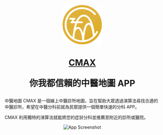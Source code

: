 <div align="center">
  <img src="./app/static/favicon.png" width="128">
  <h1 style="border-bottom: none;">
    <b><a href="#">CMAX</a></b> <br>
    <p>你我都信賴的中醫地圖 APP</p>
  </h1>
</div>

<p>中醫地圖 CMAX 是一個線上中醫診所地圖，旨在幫助大眾透過演算法尋找合適的中醫診所，希望在中醫分科前就為民眾提供一個簡單快速的分科 APP。</p>
<p>CMAX 利用獨特的演算法就能將您的症狀分科並推薦至附近的診所或醫院。</p>
<div align="center">
  <img width="612" alt="App Screenshot" src="https://github.com/CMUH-CMAX/cmax_frontend/assets/20425883/013fbe5c-6bf1-4085-ae98-53533afaf06c">
</div>
